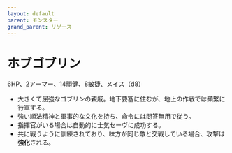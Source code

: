 ```yaml
---
layout: default
parent: モンスター
grand_parent: リソース
---
```


# ホブゴブリン

6HP、2アーマー、14頑健、8敏捷、メイス（d8）

- 大きくて屈強なゴブリンの親戚。地下要塞に住むが、地上の作戦では頻繁に行軍する。
- 強い順法精神と軍事的な文化を持ち、命令には問答無用で従う。
- 指揮官がいる場合は自動的に士気セーヴに成功する。
- 共に戦うように訓練されており、味方が同じ敵と交戦している場合、攻撃は**強化**される。
